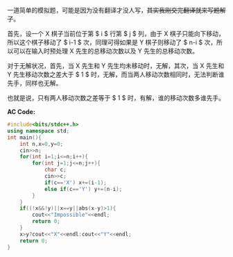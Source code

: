 一道简单的模拟题，可能是因为没有翻译才没人写，~~其实我刚交完翻译就来写题解了~~。

首先，设一个 X 棋子当前位于第 $ i $ 行第 $ j $ 列，由于 X 棋子只能向下移动，所以这个棋子移动了 $ i-1 $ 次，同理可得如果是 Y 棋子则移动了 $ n-i $ 次，所以可以在输入时预处理 X 先生的总移动次数以及 Y 先生的总移动次数。

对于无解状况，首先，当 X 先生和 Y 先生均未移动时，无解，其次，当 X 先生和 Y 先生移动次数之差大于 $ 1 $ 时，无解，而当两人移动次数相同时，无法判断谁先手，同样也无解。

也就是说，只有两人移动次数之差等于 $ 1 $ 时，有解，谁的移动次数多谁先手。

**AC Code:**

```cpp
#include<bits/stdc++.h>
using namespace std;
int main(){
	int n,x=0,y=0;
	cin>>n;
	for(int i=1;i<=n;i++){
		for(int j=1;j<=n;j++){
			char c;
			cin>>c;
			if(c=='X') x+=(i-1);
			else if(c=='Y') y+=(n-i);
		}
	}
	if((!x&&!y)||x==y||abs(x-y)>1){
		cout<<"Impossible"<<endl;
		return 0;
	}
	x>y?cout<<"X"<<endl:cout<<"Y"<<endl;
	return 0;
} 
```